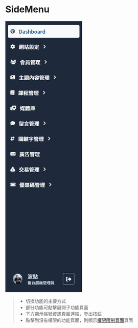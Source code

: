 # SideMenu

![sidemenu](asset/sidemenu.png)

> - 切換功能的主要方式
> - 部分功能可點擊展開子功能頁面
> - 下方顯示帳號資訊頁面連結，登出按鈕
> - 點擊到沒有權限的功能頁面，則顯示[權限限制頁面](Pages/components/banned-page)頁面


